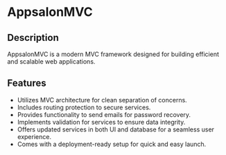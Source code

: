# AppsalonMVC

## Description
AppsalonMVC is a modern MVC framework designed for building efficient and scalable web applications.

## Features
- Utilizes MVC architecture for clean separation of concerns.
- Includes routing protection to secure services.
- Provides functionality to send emails for password recovery.
- Implements validation for services to ensure data integrity.
- Offers updated services in both UI and database for a seamless user experience.
- Comes with a deployment-ready setup for quick and easy launch.
